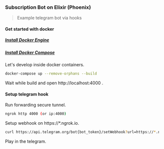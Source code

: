 ### Subscription Bot on Elixir (Phoenix)

> Example telegram bot via hooks

#### Get started with docker

##### [Install Docker Engine](https://docs.docker.com/engine/installation/)
##### [Install Docker Compose](https://docs.docker.com/compose/install/)

Let's develop inside docker containers.

```sh
docker-compose up --remove-orphans --build
```

Wait while build and open http://localhost:4000 .

#### Setup telegram hook

Run forwarding secure tunnel.

```sh
ngrok http 4000 (or ip:4000)
```

Setup webhook on https://*.ngrok.io.

```sh
curl https://api.telegram.org/bot{bot_token}/setWebhook?url=https://*.ngrok.io/api/hooks/telegram
```

Play in the telegram.
